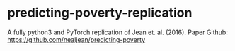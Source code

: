 # predicting-poverty-replication
A fully python3 and PyTorch replication of Jean et. al. (2016). Paper Github: https://github.com/nealjean/predicting-poverty

